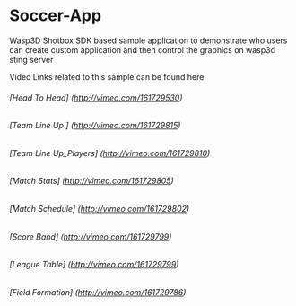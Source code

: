 # Soccer-App
Wasp3D Shotbox SDK based sample application to demonstrate who users can create custom application and then control the graphics on wasp3d sting server

Video Links related to this sample can be found here

###### [Head To Head] (http://vimeo.com/161729530)
###### [Team Line Up ] (http://vimeo.com/161729815)
###### [Team Line Up_Players] (http://vimeo.com/161729810)
###### [Match Stats] (http://vimeo.com/161729805)
###### [Match Schedule] (http://vimeo.com/161729802)
###### [Score Band] (http://vimeo.com/161729799)
###### [League Table] (http://vimeo.com/161729799)
###### [Field Formation] (http://vimeo.com/161729786)
